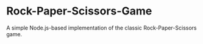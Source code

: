 # Rock-Paper-Scissors-Game
A simple Node.js-based implementation of the classic Rock-Paper-Scissors game. 
